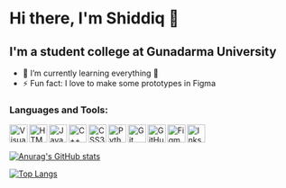 # Hi there, I'm Shiddiq 👋

## I'm a student college at Gunadarma University

- 🌱 I’m currently learning everything 🤣
- ⚡ Fun fact: I love to make some prototypes in Figma

### Languages and Tools:

<img align="left" alt="Visual Studio Code" width="32px" src="https://simpleicons.org/icons/visualstudiocode.svg" />
<img align="left" alt="HTML5" width="32px" src="https://simpleicons.org/icons/html5.svg" />
<img align="left" alt="Java" width="32px" src="https://simpleicons.org/icons/java.svg" />
<img align="left" alt="C++" width="32px" src="https://simpleicons.org/icons/cplusplus.svg" />
<img align="left" alt="CSS3" width="32px" src="https://simpleicons.org/icons/css3.svg" />
<img align="left" alt="Python" width="32px" src="https://simpleicons.org/icons/python.svg" />
<img align="left" alt="Git" width="32px" src="https://simpleicons.org/icons/git.svg" />
<img align="left" alt="GitHub" width="32px" src="https://simpleicons.org/icons/github.svg" />
<img align="left" alt="Figma" width="32px" src="https://simpleicons.org/icons/figma.svg" />
<img align="left" alt="Inkscape" width="32px" src="https://simpleicons.org/icons/inkscape.svg" />

<br />
<br />

[![Anurag's GitHub stats](https://github-readme-stats.vercel.app/api?username=mas-diq&count_private=true&show_icons=true&theme=gotham)](https://github.com/anuraghazra/github-readme-stats)

[![Top Langs](https://github-readme-stats.vercel.app/api/top-langs/?username=mas-diq&theme=gotham&layout=compact&langs_count=10)](https://github.com/anuraghazra/github-readme-stats)
